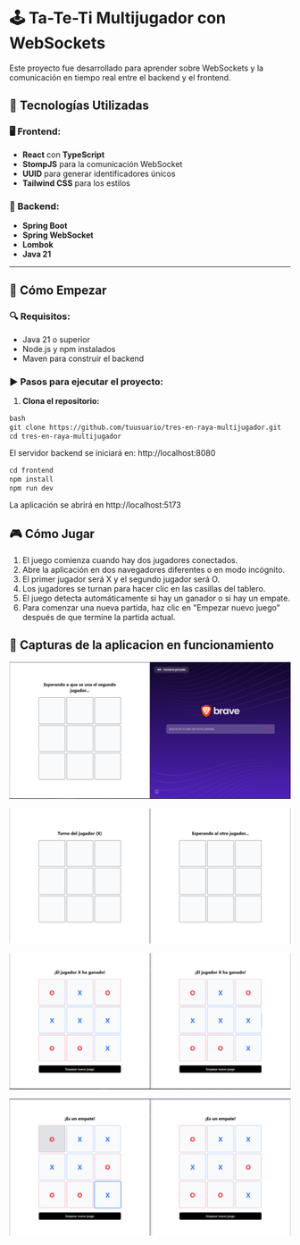 # 🕹️ Ta-Te-Ti Multijugador con WebSockets

Este proyecto fue desarrollado para aprender sobre WebSockets y la comunicación en tiempo real entre el backend y el frontend.

## 🚀 Tecnologías Utilizadas

### 🖥️ Frontend:
- **React** con **TypeScript**
- **StompJS** para la comunicación WebSocket
- **UUID** para generar identificadores únicos
- **Tailwind CSS** para los estilos

### 🔧 Backend:
- **Spring Boot**
- **Spring WebSocket**
- **Lombok**
- **Java 21**

---

## 📌 Cómo Empezar

### 🔍 Requisitos:
- Java 21 o superior
- Node.js y npm instalados
- Maven para construir el backend

### ▶️ Pasos para ejecutar el proyecto:

1. **Clona el repositorio:**
```
bash
git clone https://github.com/tuusuario/tres-en-raya-multijugador.git
cd tres-en-raya-multijugador
```
El servidor backend se iniciará en: http://localhost:8080

```
cd frontend
npm install
npm run dev
```
La aplicación se abrirá en http://localhost:5173

## 🎮 Cómo Jugar
1. El juego comienza cuando hay dos jugadores conectados.
2. Abre la aplicación en dos navegadores diferentes o en modo incógnito.
3. El primer jugador será X y el segundo jugador será O.
4. Los jugadores se turnan para hacer clic en las casillas del tablero.
5. El juego detecta automáticamente si hay un ganador o si hay un empate.
6. Para comenzar una nueva partida, haz clic en "Empezar nuevo juego" después de que termine la partida actual.

## 📸 Capturas de la aplicacion en funcionamiento
![alt text](readmeImgs/1.PNG)

![alt text](readmeImgs/2.PNG)

![alt text](readmeImgs/3.PNG)

![alt text](readmeImgs/4.PNG)
